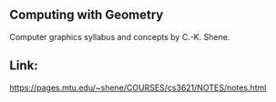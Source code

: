 ## Computing with Geometry

Computer graphics syllabus and concepts by C.-K. Shene.

## Link:

https://pages.mtu.edu/~shene/COURSES/cs3621/NOTES/notes.html